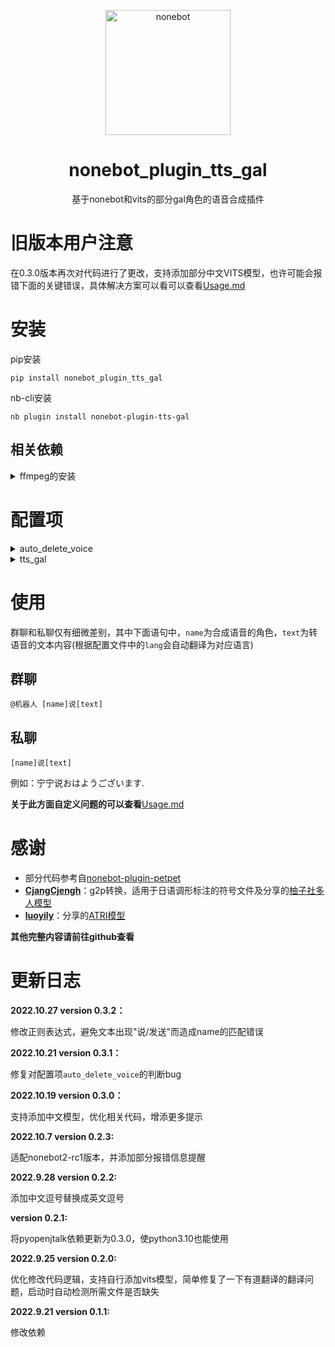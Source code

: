 
<p align="center">
  <a href="https://v2.nonebot.dev/"><img src="https://v2.nonebot.dev/logo.png" width="200" height="200" alt="nonebot"></a>
</p>

<div align="center">

# nonebot_plugin_tts_gal

基于nonebot和vits的部分gal角色的语音合成插件

</div>

# 旧版本用户注意

在0.3.0版本再次对代码进行了更改，支持添加部分中文VITS模型，也许可能会报错下面的关键错误，具体解决方案可以看可以查看[Usage.md](https://github.com/dpm12345/nonebot_plugin_tts_gal/blob/master/Usage.md)

# 安装

pip安装

```
pip install nonebot_plugin_tts_gal
```

nb-cli安装

```
nb plugin install nonebot-plugin-tts-gal
```

## 相关依赖

<details>
<summary>ffmpeg的安装</summary> 
**Windows**

在ffmpeg官网[下载](https://github.com/BtbN/FFmpeg-Builds/releases),选择对应的版本，下载后解压，并将位于`bin`目录添加到环境变量中

其他具体细节可自行搜索

**Linux**

Ubuntu下

```
apt-get install ffmpeg
```

或者下载源码安装(具体可搜索相关教程)

</details>

# 配置项

<details>
<summary>auto_delete_voice</summary> 

请在使用的配置文件(.env.*)加入

```
auto_delete_voice = true
```

用于是否自动删除生成的语音文件，如不想删除，可改为

```
auto_delete_voice = false
```

</details>

<details>
<summary>tts_gal</summary> 

该配置项采用python的字典，其中键为元组，值为列表，具体代表含义及设置可以查看[Usage.md](https://github.com/dpm12345/nonebot_plugin_tts_gal/blob/master/Usage.md)

</details>

# 使用

群聊和私聊仅有细微差别，其中下面语句中，`name`为合成语音的角色，`text`为转语音的文本内容(根据配置文件中的`lang`会自动翻译为对应语言)

## 群聊

`@机器人 [name]说[text]`

## 私聊

`[name]说[text]`

例如：宁宁说おはようございます.

**关于此方面自定义问题的可以查看**[Usage.md](https://github.com/dpm12345/nonebot_plugin_tts_gal/blob/master/Usage.md)



# 感谢

+ 部分代码参考自[nonebot-plugin-petpet](https://github.com/noneplugin/nonebot-plugin-petpet)
+ **[CjangCjengh](https://github.com/CjangCjengh/)**：g2p转换，适用于日语调形标注的符号文件及分享的[柚子社多人模型](https://github.com/CjangCjengh/TTSModels)
+ **[luoyily](https://github.com/luoyily)**：分享的[ATRI模型](https://pan.baidu.com/s/1_vhOx50OE5R4bE02ZMe9GA?pwd=9jo4)



**其他完整内容请前往github查看**

# 更新日志

**2022.10.27 version 0.3.2：**

修改正则表达式，避免文本出现"说/发送"而造成name的匹配错误

**2022.10.21 version 0.3.1：**

修复对配置项`auto_delete_voice`的判断bug

**2022.10.19 version 0.3.0：**

支持添加中文模型，优化相关代码，增添更多提示

**2022.10.7 version 0.2.3:**

适配nonebot2-rc1版本，并添加部分报错信息提醒

**2022.9.28 version 0.2.2:**

添加中文逗号替换成英文逗号

**version 0.2.1:**

将pyopenjtalk依赖更新为0.3.0，使python3.10也能使用

**2022.9.25 version 0.2.0:**

优化修改代码逻辑，支持自行添加vits模型，简单修复了一下有道翻译的翻译问题，启动时自动检测所需文件是否缺失

**2022.9.21 version 0.1.1:**

修改依赖

